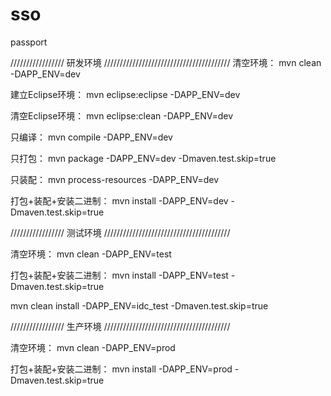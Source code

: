 # sso
passport

///////////////// 研发环境 ////////////////////////////////////////
清空环境：
mvn clean -DAPP_ENV=dev

建立Eclipse环境：
mvn eclipse:eclipse -DAPP_ENV=dev

清空Eclipse环境：
mvn eclipse:clean -DAPP_ENV=dev

只编译：
mvn compile -DAPP_ENV=dev

只打包：
mvn package -DAPP_ENV=dev  -Dmaven.test.skip=true

只装配：
mvn process-resources -DAPP_ENV=dev

打包+装配+安装二进制：
mvn install -DAPP_ENV=dev -Dmaven.test.skip=true

///////////////// 测试环境 ////////////////////////////////////////

清空环境：
mvn clean -DAPP_ENV=test

打包+装配+安装二进制：
mvn install -DAPP_ENV=test -Dmaven.test.skip=true

mvn clean install -DAPP_ENV=idc_test -Dmaven.test.skip=true

///////////////// 生产环境 ////////////////////////////////////////

清空环境：
mvn clean -DAPP_ENV=prod

打包+装配+安装二进制：
mvn install -DAPP_ENV=prod -Dmaven.test.skip=true